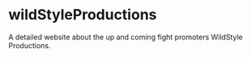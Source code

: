 # wildStyleProductions
A detailed website about the up and coming fight promoters WildStyle Productions. 
